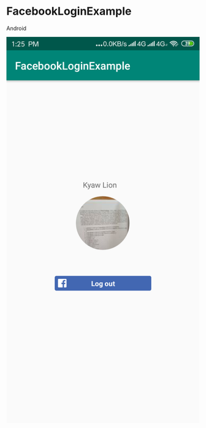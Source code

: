 # FacebookLoginExample
Android

![alt text](https://raw.githubusercontent.com/kywthiha/FacebookLoginExample/master/Screenshot_2019-08-04-13-25-39-821_com.tripleh.facebookloginexample.png)

